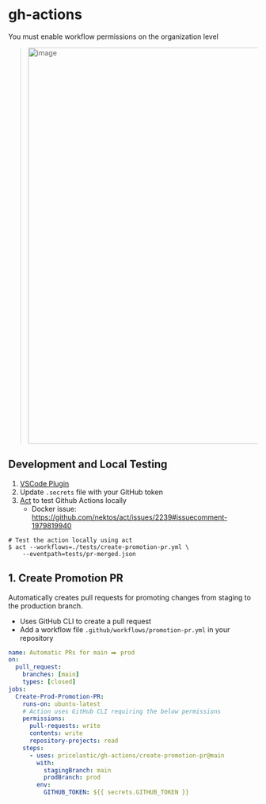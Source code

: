# gh-actions

You must enable workflow permissions on the organization level

> <img alt="image" width="800" src="https://github.com/pricelastic/gh-actions/assets/926720/faea32df-cf14-4435-9e27-2686836115f0">

## Development and Local Testing

1. [VSCode Plugin](https://marketplace.visualstudio.com/items?itemName=GitHub.vscode-github-actions)
2. Update `.secrets` file with your GitHub token
3. [Act](https://github.com/nektos/act) to test Github Actions locally
   - Docker issue: https://github.com/nektos/act/issues/2239#issuecomment-1979819940

```shell
# Test the action locally using act
$ act --workflows=./tests/create-promotion-pr.yml \
    --eventpath=tests/pr-merged.json
```

## 1. Create Promotion PR

Automatically creates pull requests for promoting changes from staging to the production branch.

- Uses GitHub CLI to create a pull request
- Add a workflow file `.github/workflows/promotion-pr.yml` in your repository

```yaml
name: Automatic PRs for main ⮕ prod
on:
  pull_request:
    branches: [main]
    types: [closed]
jobs:
  Create-Prod-Promotion-PR:
    runs-on: ubuntu-latest
    # Action uses GitHub CLI requiring the below permissions
    permissions:
      pull-requests: write
      contents: write
      repository-projects: read
    steps:
      - uses: pricelastic/gh-actions/create-promotion-pr@main
        with:
          stagingBranch: main
          prodBranch: prod
        env:
          GITHUB_TOKEN: ${{ secrets.GITHUB_TOKEN }}
```
